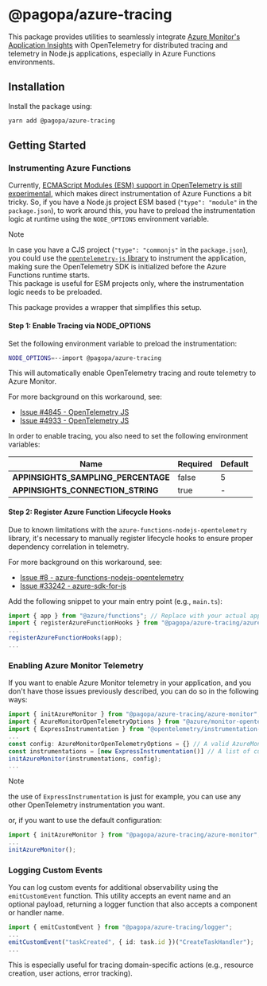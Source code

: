 # @pagopa/azure-tracing

This package provides utilities to seamlessly integrate [Azure Monitor's Application Insights](https://learn.microsoft.com/en-us/azure/azure-monitor/app/app-insights-overview)
with OpenTelemetry for distributed tracing and telemetry in Node.js applications, especially in Azure Functions environments.

## Installation

Install the package using:

```bash
yarn add @pagopa/azure-tracing
```

## Getting Started

### Instrumenting Azure Functions

Currently, [ECMAScript Modules (ESM) support in OpenTelemetry is still experimental](https://github.com/open-telemetry/opentelemetry-js/blob/966ac176af249d86de6cb10feac2306062846768/doc/esm-support.md),
which makes direct instrumentation of Azure Functions a bit tricky.
So, if you have a Node.js project ESM based (`"type": "module"` in the `package.json`), to work around this, you have to preload the instrumentation logic at runtime using the `NODE_OPTIONS` environment variable.

> [!NOTE]
> In case you have a CJS project (`"type": "commonjs"` in the `package.json`), you could use the [`opentelemetry-js` library](https://github.com/open-telemetry/opentelemetry-js?tab=readme-ov-file#quick-start)
> to instrument the application, making sure the OpenTelemetry SDK is initialized before the Azure Functions runtime starts.  
> This package is useful for ESM projects only, where the instrumentation logic needs to be preloaded.

This package provides a wrapper that simplifies this setup.

#### Step 1: Enable Tracing via NODE_OPTIONS

Set the following environment variable to preload the instrumentation:

```bash
NODE_OPTIONS=--import @pagopa/azure-tracing
```

This will automatically enable OpenTelemetry tracing and route telemetry to Azure Monitor.

For more background on this workaround, see:

- [Issue #4845 - OpenTelemetry JS](https://github.com/open-telemetry/opentelemetry-js/issues/4845#issuecomment-2253556217)
- [Issue #4933 - OpenTelemetry JS](https://github.com/open-telemetry/opentelemetry-js/issues/4933)

In order to enable tracing, you also need to set the following environment variables:

| **Name**                            | **Required** | **Default** |
| ----------------------------------- | ------------ | ----------- |
| **APPINSIGHTS_SAMPLING_PERCENTAGE** | false        | 5           |
| **APPINSIGHTS_CONNECTION_STRING**   | true         | -           |

#### Step 2: Register Azure Function Lifecycle Hooks

Due to known limitations with the `azure-functions-nodejs-opentelemetry` library,
it's necessary to manually register lifecycle hooks to ensure proper dependency correlation in telemetry.

For more background on this workaround, see:

- [Issue #8 - azure-functions-nodejs-opentelemetry](https://github.com/Azure/azure-functions-nodejs-opentelemetry/issues/8)
- [Issue #33242 - azure-sdk-for-js](https://github.com/Azure/azure-sdk-for-js/issues/33242)

Add the following snippet to your main entry point (e.g., `main.ts`):

```ts
import { app } from "@azure/functions"; // Replace with your actual app import
import { registerAzureFunctionHooks } from "@pagopa/azure-tracing/azure-functions";
...
registerAzureFunctionHooks(app);
...
```

### Enabling Azure Monitor Telemetry

If you want to enable Azure Monitor telemetry in your application, and you don't have those issues previously described, you can do so in the following ways:

```ts
import { initAzureMonitor } from "@pagopa/azure-tracing/azure-monitor";
import { AzureMonitorOpenTelemetryOptions } from "@azure/monitor-opentelemetry";
import { ExpressInstrumentation } from "@opentelemetry/instrumentation-express";
...
const config: AzureMonitorOpenTelemetryOptions = {} // A valid AzureMonitorOpenTelemetryOptions object
const instrumentations = [new ExpressInstrumentation()] // A list of custom OpenTelemetry instrumentations
initAzureMonitor(instrumentations, config);
...
```

> [!NOTE]
> the use of `ExpressInstrumentation` is just for example, you can use any other OpenTelemetry instrumentation you want.

or, if you want to use the default configuration:

```ts
import { initAzureMonitor } from "@pagopa/azure-tracing/azure-monitor";
...
initAzureMonitor();
```

### Logging Custom Events

You can log custom events for additional observability using the `emitCustomEvent` function.
This utility accepts an event name and an optional payload, returning a logger function that also accepts a component or handler name.

```ts
import { emitCustomEvent } from "@pagopa/azure-tracing/logger";
...
emitCustomEvent("taskCreated", { id: task.id })("CreateTaskHandler");
...
```

This is especially useful for tracing domain-specific actions (e.g., resource creation, user actions, error tracking).
